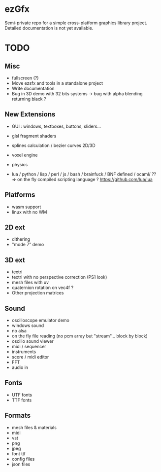 ezGfx
=====


Semi-private repo for a simple cross-platform graphics library project.
Detailed documentation is not yet available. 



TODO
====

## Misc

* fullscreen (?)
* Move ezsfx and tools in a standalone project
* Write documentation
* Bug in 3D demo with 32 bits systems -> bug with alpha blending returning black ?



## New Extensions

* GUI : windows, textboxes, buttons, sliders...
* glsl fragment shaders
* splines calculation / bezier curves 2D/3D
* voxel engine
* physics

* lua / python / lisp / perl / js / bash / brainfuck / BNF defined / ocaml/ ??
	=> on the fly compiled scripting language ?
	https://github.com/lua/lua
	




## Platforms

* wasm support
* linux with no WM


## 2D ext

* dithering
* "mode 7" demo


## 3D ext

* textri 
* textri with no perspective correction (PS1 look)
* mesh files with uv
* quaternion rotation on vec4f ?
* Other projection matrices


## Sound

* oscilloscope emulator demo
* windows sound
* no alsa
* on the fly file reading (no pcm array but "stream"... block by block)
* oscillo sound viewer
* midi / sequencer
* instruments
* score / midi editor
* FFT
* audio in


## Fonts

* UTF fonts
* TTF fonts

## Formats

* mesh files & materials
* midi
* vst
* png
* jpeg
* font ttf
* config files
* json files

